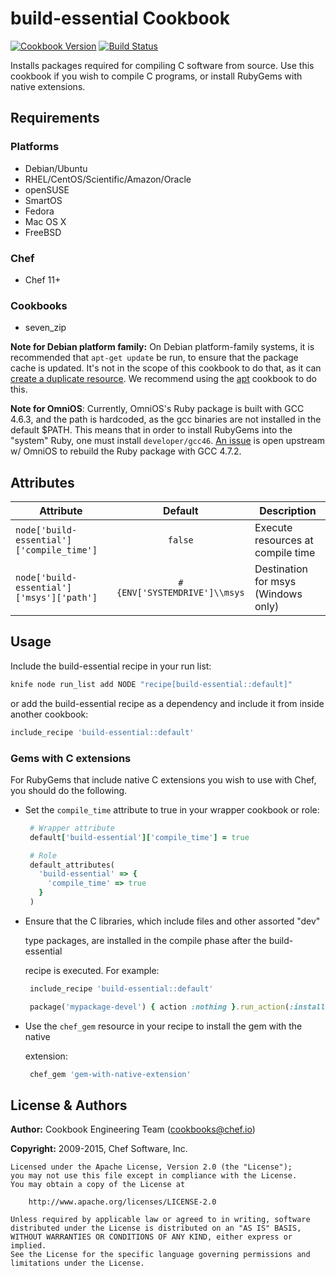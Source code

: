 # build-essential Cookbook

[![Cookbook Version](http://img.shields.io/cookbook/v/build-essential.svg)][cookbook] [![Build Status](http://img.shields.io/travis/chef-cookbooks/build-essential.svg)][travis]

Installs packages required for compiling C software from source. Use this cookbook if you wish to compile C programs, or install RubyGems with native extensions.

## Requirements

### Platforms

- Debian/Ubuntu
- RHEL/CentOS/Scientific/Amazon/Oracle
- openSUSE
- SmartOS
- Fedora
- Mac OS X
- FreeBSD

### Chef

- Chef 11+

### Cookbooks

- seven_zip

**Note for Debian platform family:** On Debian platform-family systems, it is recommended that `apt-get update` be run, to ensure that the package cache is updated. It's not in the scope of this cookbook to do that, as it can [create a duplicate resource](https://tickets.chef.io/browse/CHEF-3694). We recommend using the [apt](https://supermarket.chef.io/cookbooks/apt) cookbook to do this.

**Note for OmniOS**: Currently, OmniOS's Ruby package is built with GCC 4.6.3, and the path is hardcoded, as the gcc binaries are not installed in the default $PATH. This means that in order to install RubyGems into the "system" Ruby, one must install `developer/gcc46`. [An issue](https://github.com/omniti-labs/omnios-build/issues/19) is open upstream w/ OmniOS to rebuild the Ruby package with GCC 4.7.2.

## Attributes

Attribute                                 | Default                      | Description
----------------------------------------- | :--------------------------: | -----------------------------------
`node['build-essential']['compile_time']` | `false`                      | Execute resources at compile time
`node['build-essential']['msys']['path']` | `#{ENV['SYSTEMDRIVE']\\msys` | Destination for msys (Windows only)

## Usage

Include the build-essential recipe in your run list:

```sh
knife node run_list add NODE "recipe[build-essential::default]"
```

or add the build-essential recipe as a dependency and include it from inside another cookbook:

```ruby
include_recipe 'build-essential::default'
```

### Gems with C extensions

For RubyGems that include native C extensions you wish to use with Chef, you should do the following.

- Set the `compile_time` attribute to true in your wrapper cookbook or role:

  ```ruby
   # Wrapper attribute
   default['build-essential']['compile_time'] = true
  ```

  ```ruby
   # Role
   default_attributes(
     'build-essential' => {
       'compile_time' => true
     }
   )
  ```

- Ensure that the C libraries, which include files and other assorted "dev"

  type packages, are installed in the compile phase after the build-essential

  recipe is executed. For example:

  ```ruby
   include_recipe 'build-essential::default'

   package('mypackage-devel') { action :nothing }.run_action(:install)
  ```

- Use the `chef_gem` resource in your recipe to install the gem with the native

  extension:

  ```ruby
   chef_gem 'gem-with-native-extension'
  ```

## License & Authors

**Author:** Cookbook Engineering Team ([cookbooks@chef.io](mailto:cookbooks@chef.io))

**Copyright:** 2009-2015, Chef Software, Inc.

```
Licensed under the Apache License, Version 2.0 (the "License");
you may not use this file except in compliance with the License.
You may obtain a copy of the License at

    http://www.apache.org/licenses/LICENSE-2.0

Unless required by applicable law or agreed to in writing, software
distributed under the License is distributed on an "AS IS" BASIS,
WITHOUT WARRANTIES OR CONDITIONS OF ANY KIND, either express or implied.
See the License for the specific language governing permissions and
limitations under the License.
```

[cookbook]: https://supermarket.chef.io/cookbooks/build-essential
[travis]: http://travis-ci.org/chef-cookbooks/build-essential
